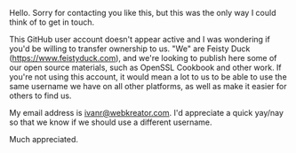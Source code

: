 Hello. Sorry for contacting you like this, but this was the only way I could think of to get in touch.

This GitHub user account doesn't appear active and I was wondering if you'd be willing to transfer ownership
to us. "We" are Feisty Duck (https://www.feistyduck.com), and we're looking to publish here some of our
open source materials, such as OpenSSL Cookbook and other work. If you're not using this account, it would
mean a lot to us to be able to use the same username we have on all other platforms, as well as make it
easier for others to find us.

My email address is ivanr@webkreator.com. I'd appreciate a quick yay/nay so that we know if we should use
a different username.

Much appreciated.
